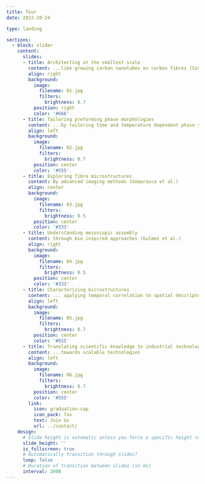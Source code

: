 ```yaml
---
title: Tour
date: 2022-10-24

type: landing

sections:
  - block: slider
    content:
      slides:
      - title: Architecting at the smallest scale
        content: ...like growing carbon nanotubes on carbon fibres (Szmyt et al.)
        align: right
        background:
          image:
            filename: 01.jpg
            filters:
              brightness: 0.7
          position: right
          color: '#666'
      - title: Tailoring preforming phase morphologies
        content: ...by tailoring time and temperature dependent phase separation between thermosets and thermoplastics (Farooq et al.)
        align: left
        background:
          image:
            filename: 02.jpg
            filters:
              brightness: 0.7
          position: center
          color: '#555'
      - title: Exploring fibre microstructures
        content: By advanced imaging methods (Gomarasca et al.)
        align: center
        background:
          image:
            filename: 03.jpg
            filters:
              brightness: 0.5
          position: center
          color: '#333'
      - title: Understanding mesoscopic assembly
        content: through bio inspired approaches (Gulmez et al.)
        align: right
        background:
          image:
            filename: 04.jpg
            filters:
              brightness: 0.5
          position: center
          color: '#333'
      - title: Characterizing microstructures
        content: ... applying temporal correlation to spatial descriptors (Gomarasca et al.)
        align: left
        background:
          image:
            filename: 05.jpg
            filters:
              brightness: 0.7
          position: center
          color: '#555'
      - title: Translating scientific knowledge to industrial technologies (TapeLab)
        content: ...towards scalable technologies
        align: left
        background:
          image:
            filename: 06.jpg
            filters:
              brightness: 0.7
          position: center
          color: '#555'
        link:
          icon: graduation-cap
          icon_pack: fas
          text: Join Us
          url: ../contact/
    design:
      # Slide height is automatic unless you force a specific height (e.g. '400px')
      slide_height: ''
      is_fullscreen: true
      # Automatically transition through slides?
      loop: false
      # Duration of transition between slides (in ms)
      interval: 2000
---
```


